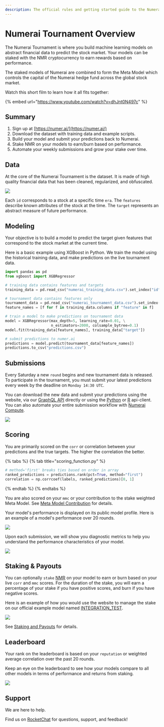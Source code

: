 ```yaml
---
description: The official rules and getting started guide to the Numerai Tournament
---
```


# Numerai Tournament Overview

The Numerai Tournament is where you build machine learning models on abstract financial data to predict the stock market. Your models can be staked with the NMR cryptocurrency to earn rewards based on performance. 

The staked models of Numerai are combined to form the Meta Model which controls the capital of the Numerai hedge fund across the global stock market. 

Watch this short film to learn how it all fits together:

{% embed url="https://www.youtube.com/watch?v=dhJnt0N497c" %}

## Summary 

1. Sign up at [https://numer.ai/](https://numer.ai/)
2. Download the dataset with training data and example scripts.
3. Build your model and submit your predictions back to Numerai.
4. Stake NMR on your models to earn/burn based on performance.
5. Automate your weekly submissions and grow your stake over time.

## Data

At the core of the Numerai Tournament is the dataset. It is made of high quality financial data that has been cleaned, regularized, and obfuscated.  

![](../.gitbook/assets/ex_data.png)

Each `id` corresponds to a stock at a specific time `era`. The `features` describe known attributes of the stock at the time. The `target` represents an abstract measure of future performance. 

## Modeling

Your objective is to build a model to predict the target given features that correspond to the stock market at the current time. 

Here is a basic example using XGBoost in Python. We train the model using the historical training data, and make predictions on the live tournament data. 

```python
import pandas as pd
from xgboost import XGBRegressor

# training data contains features and targets
training_data = pd.read_csv("numerai_training_data.csv").set_index("id")

# tournament data contains features only
tournament_data = pd.read_csv("numerai_tournament_data.csv").set_index("id")
feature_names = [f for f in training_data.columns if "feature" in f]

# train a model to make predictions on tournament data
model = XGBRegressor(max_depth=5, learning_rate=0.01, \
                     n_estimators=2000, colsample_bytree=0.1)
model.fit(training_data[feature_names], training_data["target"])

# submit predictions to numer.ai
predictions = model.predict(tournament_data[feature_names])
predictions.to_csv("predictions.csv")
```

## Submissions

Every Saturday a new `round` begins and new tournament data is released. To participate in the tournament, you must submit your latest predictions every week by the deadline on `Monday 14:30 UTC`.

You can download the new data and submit your predictions using the website, via our [GraphQL API](https://api-tournament.numer.ai/) directly or using the [Python](https://github.com/uuazed/numerapi) or [R](https://github.com/Omni-Analytics-Group/Rnumerai) api-client. You can also automate your entire submission workflow with [Numerai Compute](https://github.com/numerai/numerai-cli).  

![](../.gitbook/assets/image%20%2867%29.png)

## Scoring

You are primarily scored on the `corr` or correlation between your predictions and the true targets. The higher the correlation the better.

{% tabs %}
{% tab title="scoring\_function.py" %}
```python
# method='first' breaks ties based on order in array
ranked_predictions = predictions.rank(pct=True, method="first")
correlation = np.corrcoef(labels, ranked_predictions)[0, 1]
```
{% endtab %}
{% endtabs %}

You are also scored on your `mmc` or your contribution to the stake weighted Meta Model. See [Meta Model Contribution](https://docs.numer.ai/tournament/metamodel-contribution) for details. 

Your model's performance is displayed on its public model profile. Here is an example of a model's performance over 20 rounds.

![](../.gitbook/assets/image%20%2865%29.png)

Upon each submission, we will show you diagnostic metrics to help you understand the performance characteristics of your model.

![](../.gitbook/assets/image%20%2862%29.png)

## Staking & Payouts

You can optionally `stake` [NMR](https://www.coinbase.com/price/numeraire) on your model to earn or burn based on your live `corr` and `mmc` scores. For the duration of the stake, you will earn a percentage of your stake if you have positive scores, and burn if you have negative scores.

Here is an example of how you would use the website to manage the stake on our official example model named [INTEGRATION\_TEST](https://numer.ai/integration_test). 

![](../.gitbook/assets/image%20%2861%29.png)

See [Staking and Payouts](https://docs.numer.ai/tournament/staking-and-payouts) for details.

## Leaderboard

Your rank on the leaderboard is based on your `reputation` or weighted average correlation over the past 20 rounds.

Keep an eye on the leaderboard to see how your models compare to all other models in terms of performance and returns from staking.

![](../.gitbook/assets/image%20%2864%29.png)

## Support

We are here to help.

Find us on [RocketChat](https://community.numer.ai) for questions, support, and feedback!

